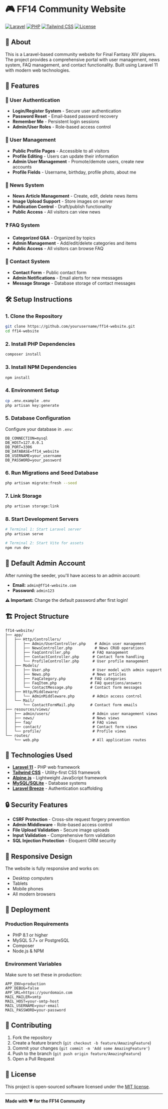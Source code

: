 # 🎮 FF14 Community Website

[![Laravel](https://img.shields.io/badge/Laravel-11.x-red.svg)](https://laravel.com)
[![PHP](https://img.shields.io/badge/PHP-8.1+-blue.svg)](https://php.net)
[![Tailwind CSS](https://img.shields.io/badge/Tailwind_CSS-3.x-38B2AC.svg)](https://tailwindcss.com)
[![License](https://img.shields.io/badge/License-MIT-green.svg)](LICENSE)

## 📖 About

This is a Laravel-based community website for Final Fantasy XIV players. The project provides a comprehensive portal with user management, news system, FAQ management, and contact functionality. Built using Laravel 11 with modern web technologies.

## 🚀 Features

### 🔐 User Authentication
- **Login/Register System** - Secure user authentication
- **Password Reset** - Email-based password recovery
- **Remember Me** - Persistent login sessions
- **Admin/User Roles** - Role-based access control

### 👤 User Management
- **Public Profile Pages** - Accessible to all visitors
- **Profile Editing** - Users can update their information
- **Admin User Management** - Promote/demote users, create new accounts
- **Profile Fields** - Username, birthday, profile photo, about me

### 📰 News System
- **News Article Management** - Create, edit, delete news items
- **Image Upload Support** - Store images on server
- **Publication Control** - Draft/publish functionality
- **Public Access** - All visitors can view news

### ❓ FAQ System
- **Categorized Q&A** - Organized by topics
- **Admin Management** - Add/edit/delete categories and items
- **Public Access** - All visitors can browse FAQ

### 📧 Contact System
- **Contact Form** - Public contact form
- **Admin Notifications** - Email alerts for new messages
- **Message Storage** - Database storage of contact messages

## 🛠️ Setup Instructions

### 1. Clone the Repository
```bash
git clone https://github.com/yourusername/ff14-website.git
cd ff14-website
```

### 2. Install PHP Dependencies
```bash
composer install
```

### 3. Install NPM Dependencies
```bash
npm install
```

### 4. Environment Setup
```bash
cp .env.example .env
php artisan key:generate
```

### 5. Database Configuration
Configure your database in `.env`:
```env
DB_CONNECTION=mysql
DB_HOST=127.0.0.1
DB_PORT=3306
DB_DATABASE=ff14_website
DB_USERNAME=your_username
DB_PASSWORD=your_password
```

### 6. Run Migrations and Seed Database
```bash
php artisan migrate:fresh --seed
```

### 7. Link Storage
```bash
php artisan storage:link
```

### 8. Start Development Servers
```bash
# Terminal 1: Start Laravel server
php artisan serve

# Terminal 2: Start Vite for assets
npm run dev
```

## 🎯 Default Admin Account

After running the seeder, you'll have access to an admin account:
- **Email:** `admin@ff14-website.com`
- **Password:** `admin123`

**⚠️ Important:** Change the default password after first login!

## 🏗️ Project Structure

```
ff14-website/
├── app/
│   ├── Http/Controllers/
│   │   ├── Admin/UserController.php    # Admin user management
│   │   ├── NewsController.php          # News CRUD operations
│   │   ├── FaqController.php          # FAQ management
│   │   ├── ContactController.php      # Contact form handling
│   │   └── ProfileController.php      # User profile management
│   ├── Models/
│   │   ├── User.php                   # User model with admin support
│   │   ├── News.php                   # News articles
│   │   ├── FaqCategory.php           # FAQ categories
│   │   ├── FaqItem.php               # FAQ questions/answers
│   │   └── ContactMessage.php        # Contact form messages
│   ├── Http/Middleware/
│   │   └── AdminMiddleware.php        # Admin access control
│   └── Mail/
│       └── ContactFormMail.php       # Contact form emails
├── resources/views/
│   ├── admin/users/                   # Admin user management views
│   ├── news/                          # News views
│   ├── faq/                           # FAQ views
│   ├── contact/                       # Contact form views
│   └── profile/                       # Profile views
└── routes/
    └── web.php                        # All application routes
```

## 🎨 Technologies Used

- **[Laravel 11](https://laravel.com)** - PHP web framework
- **[Tailwind CSS](https://tailwindcss.com)** - Utility-first CSS framework
- **[Alpine.js](https://alpinejs.dev)** - Lightweight JavaScript framework
- **[MySQL/SQLite](https://www.mysql.com/)** - Database systems
- **[Laravel Breeze](https://laravel.com/docs/breeze)** - Authentication scaffolding

## 🔒 Security Features

- **CSRF Protection** - Cross-site request forgery prevention
- **Admin Middleware** - Role-based access control
- **File Upload Validation** - Secure image uploads
- **Input Validation** - Comprehensive form validation
- **SQL Injection Protection** - Eloquent ORM security

## 📱 Responsive Design

The website is fully responsive and works on:
- Desktop computers
- Tablets
- Mobile phones
- All modern browsers

## 🚀 Deployment

### Production Requirements
- PHP 8.1 or higher
- MySQL 5.7+ or PostgreSQL
- Composer
- Node.js & NPM

### Environment Variables
Make sure to set these in production:
```env
APP_ENV=production
APP_DEBUG=false
APP_URL=https://yourdomain.com
MAIL_MAILER=smtp
MAIL_HOST=your-smtp-host
MAIL_USERNAME=your-email
MAIL_PASSWORD=your-password
```

## 🤝 Contributing

1. Fork the repository
2. Create a feature branch (`git checkout -b feature/AmazingFeature`)
3. Commit your changes (`git commit -m 'Add some AmazingFeature'`)
4. Push to the branch (`git push origin feature/AmazingFeature`)
5. Open a Pull Request

## 📄 License

This project is open-sourced software licensed under the [MIT license](https://opensource.org/licenses/MIT).


---

**Made with ❤️ for the FF14 Community**
    